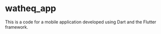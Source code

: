 # watheq_app

This is a code for a mobile application developed using Dart and the Flutter framework.
